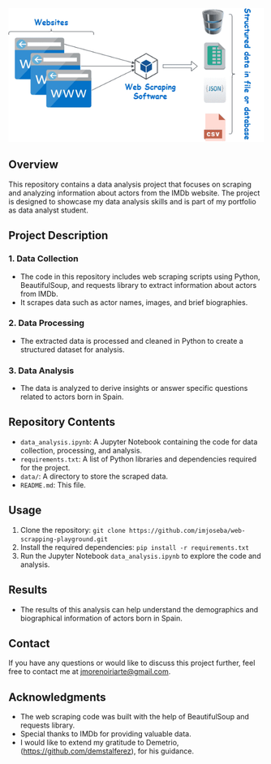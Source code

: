 ![Cover Image](Web-scraping.png)

## Overview

This repository contains a data analysis project that focuses on scraping and analyzing information about actors from the IMDb website. The project is designed to showcase my data analysis skills and is part of my portfolio as data analyst student.

## Project Description

### 1. Data Collection

- The code in this repository includes web scraping scripts using Python, BeautifulSoup, and requests library to extract information about actors from IMDb.
- It scrapes data such as actor names, images, and brief biographies.

### 2. Data Processing

- The extracted data is processed and cleaned in Python to create a structured dataset for analysis.

### 3. Data Analysis

- The data is analyzed to derive insights or answer specific questions related to actors born in Spain.

## Repository Contents

- `data_analysis.ipynb`: A Jupyter Notebook containing the code for data collection, processing, and analysis.
- `requirements.txt`: A list of Python libraries and dependencies required for the project.
- `data/`: A directory to store the scraped data.
- `README.md`: This file.

## Usage

1. Clone the repository: `git clone https://github.com/imjoseba/web-scrapping-playground.git`
2. Install the required dependencies: `pip install -r requirements.txt`
3. Run the Jupyter Notebook `data_analysis.ipynb` to explore the code and analysis.

## Results

- The results of this analysis can help understand the demographics and biographical information of actors born in Spain.

## Contact

If you have any questions or would like to discuss this project further, feel free to contact me at jmorenoiriarte@gmail.com.

## Acknowledgments

- The web scraping code was built with the help of BeautifulSoup and requests library.
- Special thanks to IMDb for providing valuable data.
- I would like to extend my gratitude to Demetrio, (https://github.com/demstalferez), for his guidance.

